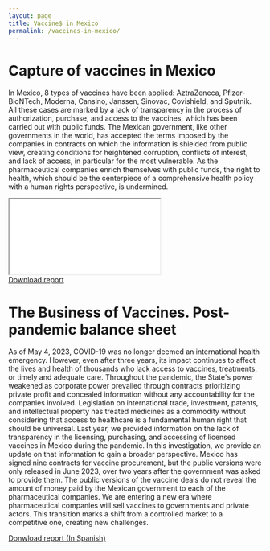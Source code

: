 ```yaml
---
layout: page
title: Vaccine$ in Mexico
permalink: /vaccines-in-mexico/
---
```


# Capture of vaccines in Mexico

In Mexico, 8 types of vaccines have been applied: AztraZeneca, Pfizer-BioNTech, Moderna, Cansino, Janssen, Sinovac, Covishield, and Sputnik. All these cases are marked by a lack of transparency in the process of authorization, purchase, and access to the vaccines, which has been carried out with public funds. The Mexican government, like other governments in the world, has accepted the terms imposed by the companies in contracts on which the information is shielded from public view, creating conditions for heightened corruption, conflicts of interest, and lack of access, in particular for the most vulnerable. As the pharmaceutical companies enrich themselves with public funds, the right to health, which should be the centerpiece of a comprehensive health policy with a human rights perspective, is undermined.


<!-- Añadir el pdf -->
<div class="embed-responsive embed-responsive-4by3 mb-4">
  <iframe class="embed-responsive-item" src="{{ site.baseurl }}/assets/docs/theBusinessofVaccines.pdf"></iframe>
</div>

<div class="text-center mb-5">
  <a class="btn btn-primary" href="https://poderlatam.org/wp-content/uploads/2022/10/Vacunas_InglesVF.pdf" target="_blank" download>Download report</a>
</div>

# The Business of Vaccines. Post-pandemic balance sheet

As of May 4, 2023, COVID-19 was no longer deemed an international health emergency. However, even after three years, its impact continues to affect the lives and health of thousands who lack access to vaccines, treatments, or timely and adequate care. Throughout the pandemic, the State's power weakened as corporate power prevailed through contracts prioritizing private profit and concealed information without any accountability for the companies involved. Legislation on international trade, investment, patents, and intellectual property has treated medicines as a commodity without considering that access to healthcare is a fundamental human right that should be universal.
Last year, we provided information on the lack of transparency in the licensing, purchasing, and accessing of licensed vaccines in Mexico during the pandemic. In this investigation, we provide an update on that information to gain a broader perspective. Mexico has signed nine contracts for vaccine procurement, but the public versions were only released in June 2023, over two years after the government was asked to provide them. The public versions of the vaccine deals do not reveal the amount of money paid by the Mexican government to each of the pharmaceutical companies. We are entering a new era where pharmaceutical companies will sell vaccines to governments and private actors. This transition marks a shift from a controlled market to a competitive one, creating new challenges.

<div class="text-center mb-5">
  <a class="btn btn-primary" href="https://projectpoder.github.io/the-business-of-vaccines-2023/assets/docs/elnegociodelasvacunas2023.pdf" target="_blank" download>Donwload report (In Spanish)</a>
</div>